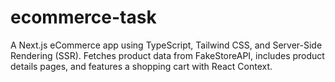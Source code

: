 # ecommerce-task
A Next.js eCommerce app using TypeScript, Tailwind CSS, and Server-Side Rendering (SSR). Fetches product data from FakeStoreAPI, includes product details pages, and features a shopping cart with React Context.
